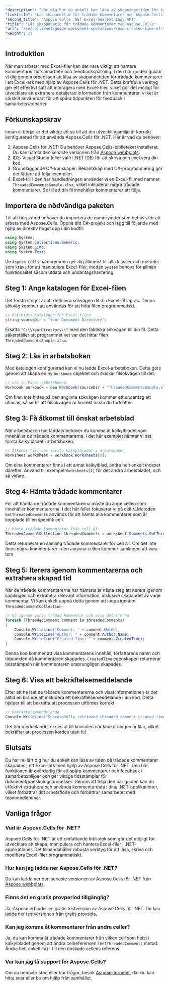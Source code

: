 ```yaml
---
"description": "Lär dig hur du enkelt kan läsa av skapningstiden för trådade kommentarer i ett Excel-ark med hjälp av Aspose.Cells för .NET. Följ vår detaljerade guide med steg-för-steg-instruktioner."
"linktitle": "Läs skapandetid för trådade kommentarer med Aspose.Cells"
"second_title": "Aspose.Cells .NET Excel-bearbetnings-API"
"title": "Läs skapandetid för trådade kommentarer med Aspose.Cells"
"url": "/sv/cells/net/guide-worksheet-operations/read-created-time-of-threaded-comment/"
"weight": 21
---
```


## Introduktion

När man arbetar med Excel-filer kan det vara viktigt att hantera kommentarer för samarbete och feedbackspårning. I den här guiden guidar vi dig genom processen att läsa av skapandetiden för trådade kommentarer i ett Excel-ark med hjälp av Aspose.Cells för .NET. Detta kraftfulla verktyg ger ett effektivt sätt att interagera med Excel-filer, vilket gör det möjligt för utvecklare att extrahera detaljerad information från kommentarer, vilket är särskilt användbart för att spåra tidpunkten för feedback i samarbetsscenarier.

## Förkunskapskrav

Innan vi börjar är det viktigt att se till att din utvecklingsmiljö är korrekt konfigurerad för att använda Aspose.Cells för .NET. Här är vad du behöver:

1. Aspose.Cells för .NET: Du behöver Aspose.Cells-biblioteket installerat. Du kan hämta den senaste versionen från [Aspose webbplats](https://releases.aspose.com/cells/net/).
2. IDE: Visual Studio (eller valfri .NET IDE) för att skriva och exekvera din kod.
3. Grundläggande C#-kunskaper: Bekantskap med C#-programmering gör det lättare att följa exemplen.
4. Excel-fil: I den här handledningen använder vi en Excel-fil med namnet `ThreadedCommentsSample.xlsx`, vilket inkluderar några trådade kommentarer. Se till att din fil innehåller kommentarer att följa.

## Importera de nödvändiga paketen

Till att börja med behöver du importera de namnrymder som behövs för att arbeta med Aspose.Cells. Öppna ditt C#-projekt och lägg till följande med hjälp av direktiv högst upp i din kodfil:

```csharp
using System;
using System.Collections.Generic;
using System.Linq;
using System.Text;
```

De `Aspose.Cells` namnrymden ger dig åtkomst till alla klasser och metoder som krävs för att manipulera Excel-filer, medan `System` behövs för allmän funktionalitet såsom utdata och undantagshantering.

## Steg 1: Ange katalogen för Excel-filen

Det första steget är att definiera sökvägen dit din Excel-fil lagras. Denna sökväg kommer att användas för att hitta filen programmatiskt.

```csharp
// Definiera katalogen för Excel-filen
string sourceDir = "Your Document Directory";
```

Ersätta `"C:\\YourDirectory\\"` med den faktiska sökvägen till din fil. Detta säkerställer att programmet vet var det hittar filen `ThreadedCommentsSample.xlsx`.

## Steg 2: Läs in arbetsboken

Med katalogen konfigurerad kan vi nu ladda Excel-arbetsboken. Detta görs genom att skapa en ny `Workbook` objektet och skickar filsökvägen till det.

```csharp
// Läs in Excel-arbetsboken
Workbook workbook = new Workbook(sourceDir + "ThreadedCommentsSample.xlsx");
```

Om filen inte hittas på den angivna sökvägen kommer ett undantag att utlösas, så se till att filsökvägen är korrekt innan du fortsätter.

## Steg 3: Få åtkomst till önskat arbetsblad

När arbetsboken har laddats behöver du komma åt kalkylbladet som innehåller de trådade kommentarerna. I det här exemplet hämtar vi det första kalkylbladet i arbetsboken.

```csharp
// Åtkomst till det första kalkylbladet i arbetsboken
Worksheet worksheet = workbook.Worksheets[0];
```

Om dina kommentarer finns i ett annat kalkylblad, ändra helt enkelt indexet därefter. Använd till exempel `Worksheets[1]` för det andra arbetsbladet, och så vidare.

## Steg 4: Hämta trådade kommentarer

För att hämta de trådade kommentarerna måste du ange cellen som innehåller kommentarerna. I det här fallet fokuserar vi på cell `A1`Metoden `GetThreadedComments` används för att hämta alla kommentarer som är kopplade till en specifik cell.

```csharp
// Hämta trådade kommentarer från cell A1
ThreadedCommentCollection threadedComments = worksheet.Comments.GetThreadedComments("A1");
```

Detta returnerar en samling trådade kommentarer för cell A1. Om det inte finns några kommentarer i den angivna cellen kommer samlingen att vara tom.

## Steg 5: Iterera igenom kommentarerna och extrahera skapad tid

När de trådade kommentarerna har hämtats är nästa steg att iterera igenom samlingen och extrahera relevant information, inklusive skapandet av varje kommentar. Vi kan enkelt uppnå detta genom att loopa igenom `ThreadedCommentCollection`.

```csharp
// Gå igenom varje trådad kommentar och visa detaljerna
foreach (ThreadedComment comment in threadedComments)
{
    Console.WriteLine("Comment: " + comment.Notes);
    Console.WriteLine("Author: " + comment.Author.Name);
    Console.WriteLine("Created Time: " + comment.CreatedTime);
}
```

Denna kod kommer att visa kommentarens innehåll, författarens namn och tidpunkten då kommentaren skapades. `CreatedTime` egenskapen returnerar tidsstämpeln när kommentaren ursprungligen skapades.

## Steg 6: Visa ett bekräftelsemeddelande

Efter att ha läst de trådade kommentarerna och visat informationen är det alltid en bra idé att inkludera ett bekräftelsemeddelande i din kod. Detta hjälper till att bekräfta att processen utfördes korrekt.

```csharp
// Bekräftelsemeddelande
Console.WriteLine("Successfully retrieved threaded comment created times.");
```

Det här meddelandet skrivs ut till konsolen när kodkörningen är klar, vilket bekräftar att processen kördes utan fel.

## Slutsats

Du har nu lärt dig hur du enkelt kan läsa av tiden då trådade kommentarer skapades i ett Excel-ark med hjälp av Aspose.Cells för .NET. Den här funktionen är ovärderlig för att spåra kommentarer och feedback i samarbetsmiljöer och ger viktiga tidsstämplar för dokumentgranskningsprocesser. Genom att följa den här guiden kan du effektivt extrahera och använda kommentardata i dina .NET-applikationer, vilket förbättrar ditt arbetsflöde och förbättrar samarbetet med teammedlemmar.

## Vanliga frågor

### Vad är Aspose.Cells för .NET?

Aspose.Cells för .NET är ett omfattande bibliotek som gör det möjligt för utvecklare att skapa, manipulera och hantera Excel-filer i .NET-applikationer. Det tillhandahåller robusta verktyg för att läsa, skriva och modifiera Excel-filer programmatiskt.

### Hur kan jag ladda ner Aspose.Cells för .NET?

Du kan ladda ner den senaste versionen av Aspose.Cells för .NET från [Aspose webbplats](https://releases.aspose.com/cells/net/).

### Finns det en gratis provperiod tillgänglig?

Ja, Aspose erbjuder en gratis testversion av Aspose.Cells för .NET. Du kan ladda ner testversionen från [gratis provsida](https://releases.aspose.com/).

### Kan jag komma åt kommentarer från andra celler?

Ja, du kan komma åt trådade kommentarer från vilken cell som helst i kalkylbladet genom att ändra cellreferensen i `GetThreadedComments` metod. Ändra helt enkelt `"A1"` till den önskade cellens referens.

### Var kan jag få support för Aspose.Cells?

Om du behöver stöd eller har frågor, besök [Aspose-forumet](https://forum.aspose.com/c/cells/9), där du kan hitta svar eller be om hjälp från samhället.